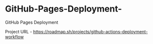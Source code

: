 # GitHub-Pages-Deployment-
GitHub Pages Deployment 

Project URL - https://roadmap.sh/projects/github-actions-deployment-workflow

